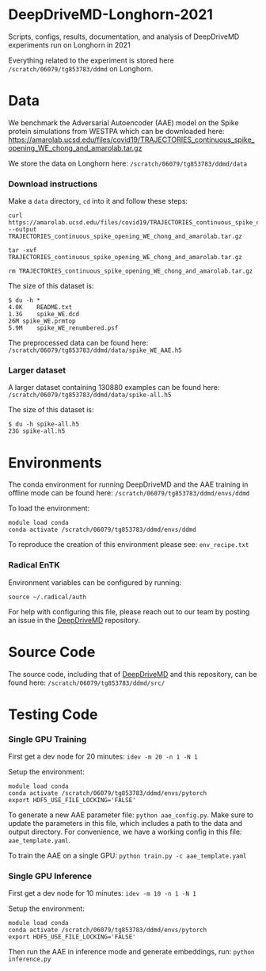 # DeepDriveMD-Longhorn-2021
Scripts, configs, results, documentation, and analysis of DeepDriveMD experiments run on Longhorn in 2021


Everything related to the experiment is stored here `/scratch/06079/tg853783/ddmd` on Longhorn.

# Data
We benchmark the Adversarial Autoencoder (AAE) model on the Spike protein simulations from WESTPA which can be downloaded here:
https://amarolab.ucsd.edu/files/covid19/TRAJECTORIES_continuous_spike_opening_WE_chong_and_amarolab.tar.gz

We store the data on Longhorn here: `/scratch/06079/tg853783/ddmd/data`

### Download instructions
Make a `data` directory, `cd` into it and follow these steps:
```
curl https://amarolab.ucsd.edu/files/covid19/TRAJECTORIES_continuous_spike_opening_WE_chong_and_amarolab.tar.gz --output TRAJECTORIES_continuous_spike_opening_WE_chong_and_amarolab.tar.gz

tar -xvf TRAJECTORIES_continuous_spike_opening_WE_chong_and_amarolab.tar.gz

rm TRAJECTORIES_continuous_spike_opening_WE_chong_and_amarolab.tar.gz
```

The size of this dataset is:
```
$ du -h *
4.0K	README.txt
1.3G	spike_WE.dcd
26M	spike_WE.prmtop
5.9M	spike_WE_renumbered.psf
```

The preprocessed data can be found here: `/scratch/06079/tg853783/ddmd/data/spike_WE_AAE.h5`

### Larger dataset
A larger dataset containing 130880 examples can be found here: `/scratch/06079/tg853783/ddmd/data/spike-all.h5`

The size of this dataset is:
```
$ du -h spike-all.h5
23G	spike-all.h5
```


# Environments
The conda environment for running DeepDriveMD and the AAE training in offline mode can be found here: `/scratch/06079/tg853783/ddmd/envs/ddmd`

To load the environment:
```
module load conda
conda activate /scratch/06079/tg853783/ddmd/envs/ddmd
```

To reproduce the creation of this environment please see: `env_recipe.txt`

### Radical EnTK
Environment variables can be configured by running: 
```
source ~/.radical/auth
```
For help with configuring this file, please reach out to our team by posting an issue in the [DeepDriveMD](https://github.com/DeepDriveMD/DeepDriveMD-pipeline) repository.

# Source Code
The source code, including that of [DeepDriveMD](https://github.com/DeepDriveMD/DeepDriveMD-pipeline) and this repository, can be found here: `/scratch/06079/tg853783/ddmd/src/`

# Testing Code

### Single GPU Training
First get a dev node for 20 minutes: `idev -m 20 -n 1 -N 1`

Setup the environment:
```
module load conda
conda activate /scratch/06079/tg853783/ddmd/envs/pytorch
export HDF5_USE_FILE_LOCKING='FALSE'
```

To generate a new AAE parameter file: `python aae_config.py`. Make sure to update the parameters in this file, which includes a path to the data and output directory. For convenience, we have a working config in this file: `aae_template.yaml`.

To train the AAE on a single GPU: `python train.py -c aae_template.yaml`

### Single GPU Inference
First get a dev node for 10 minutes: `idev -m 10 -n 1 -N 1`

Setup the environment:
```
module load conda
conda activate /scratch/06079/tg853783/ddmd/envs/pytorch
export HDF5_USE_FILE_LOCKING='FALSE'
```

Then run the AAE in inference mode and generate embeddings, run: `python inference.py`
